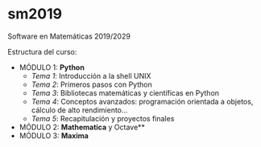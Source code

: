 # sm2019
Software en Matemáticas 2019/2029

Estructura del curso:
* MÓDULO 1: **Python**
  * *Tema 1*: Introducción a la shell UNIX
  * *Tema 2*: Primeros pasos con Python
  * *Tema 3*: Bibliotecas matemáticas y científicas en Python
  * *Tema 4*: Conceptos avanzados: programación orientada a objetos,
    cálculo de alto rendimiento...
  * *Tema 5*: Recapitulación y proyectos finales
* MÓDULO 2: **Mathematica** y Octave**
* MÓDULO 3: **Maxima**

